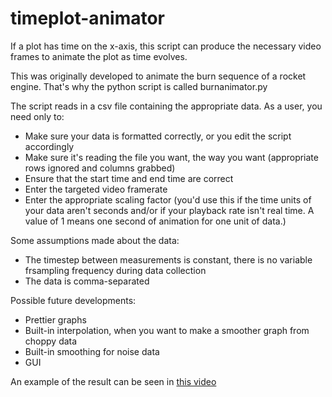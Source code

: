 # timeplot-animator
If a plot has time on the x-axis, this script can produce the necessary video frames to animate the plot as time evolves.

This was originally developed to animate the burn sequence of a rocket engine. That's why the python script is called burnanimator.py

The script reads in a csv file containing the appropriate data. As a user, you need only to:

- Make sure your data is formatted correctly, or you edit the script accordingly
- Make sure it's reading the file you want, the way you want (appropriate rows ignored and columns grabbed)
- Ensure that the start time and end time are correct
- Enter the targeted video framerate
- Enter the appropriate scaling factor (you'd use this if the time units of your data aren't seconds and/or if your playback rate isn't real time. A value of 1 means one second of animation for one unit of data.)

Some assumptions made about the data:

- The timestep between measurements is constant, there is no variable frsampling frequency during data collection
- The data is comma-separated

Possible future developments:

- Prettier graphs
- Built-in interpolation, when you want to make a smoother graph from choppy data
- Built-in smoothing for noise data
- GUI

An example of the result can be seen in [this video](https://www.youtube.com/watch?v=liMpHmOH-Bc "UXO - Kismet Static Fire #2")
